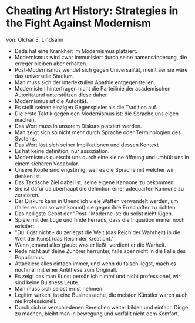 # Cheating Art History: Strategies in the Fight Against Modernism
von: Olchar E. Lindsann
* Dada hat eine Krankheit im Modernismus platziert.
* Modernismus wird zwar immunisiert durch seine namensänderung, die erreger bleiben aber erhalten.
* Post-Modernismus wendet sich gegen Universalität, meint aer sie wäre das universelle Stadium.
* Man muss sich der interlektullen Apathie entgegenstellen.
* Modernisten hinterfragen nicht die Parteilinie der academischen Autoritätund unterstützen diese daher.
* Modernismus ist die Autorität.
* Es stellt seinen einzigen Gegenspieler als die Tradition auf.
* Die erste Taktik gegen den Modernismus ist: die Sprache uns eigen machen.
* Das Wort muss in unserem Diskurs platziert werden.
* Man zeigt sich so nicht mehr durch Sprache oder Terminologien des Systems.
* Das Wort löst sich seiner Implikationen und dessen Kontext
* Es hat keine definition, nur assoziation.
* Modernismus quetscht uns durch eine kleine öffnung und umhült uns in einem sicheren Vocabular.
* Unsere Köpfe sind engstirnig, weil es die Sprache mit welcher wir denken ist.
* Das Taktische Ziel dabei ist, seine eigene Kannone zu bekommen.
* Sie ist dafür da überhaupt die definition einer adequarten Kannone zu zerstören.
* Der Diskurs kann in Unendlich viele Waffen verwandelt werden, um (falles es mal so weit kommt) sie gegen ihre Errschaffer zu richten.
* Das heiligste Gebot der "Post-"Moderne ist: du sollst nicht lügen.
* Spiele mit der Lüge und finde herraus, dass die Inqusition immer noch existiert.
* "Du lügst nicht - du zerlegst die Welt (das Reich der Wahrheit) in die Welt der Kunst (das Reich der Kreation)."
* Wenn jemand alles glaubt was er ließt, verdient er die Warheit.
* Rede nicht auf deine Zuhörer herrunter, falle aber nicht in die Falle des Populismus.
* Attackiere alles einfach immer, und wenn du falsch liegst, mach es nochmal mit einer Antithese zum Originall.
* Es zeigt das man Kunst persönlich nimmt und nicht professionel, wir sind keine Buisness Leute.
* Man muss sich selbst ernst nehmen.
* Legitim wirken, ist eine Businessache, die meisten Künstler waren auch nie Professionell.
* Durch sich in verschiedenen Bereichen weiter bilden und einfach Dinge zu machen, bleibt man in bewegung und verfällt nicht dem Komfort.
